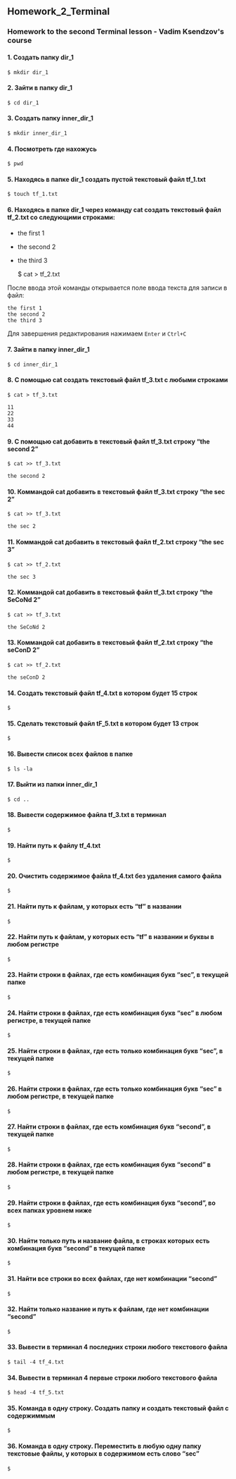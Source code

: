 ## Homework_2_Terminal

### Homework to the second Terminal lesson - Vadim Ksendzov's course

#### 1. Создать папку dir_1

    $ mkdir dir_1

#### 2. Зайти в папку dir_1

    $ cd dir_1

#### 3. Создать папку inner_dir_1

    $ mkdir inner_dir_1

#### 4. Посмотреть где нахожусь

    $ pwd

#### 5. Находясь в папке dir_1 создать пустой текстовый файл tf_1.txt

    $ touch tf_1.txt

#### 6. Находясь в папке dir_1 через команду cat создать текстовый файл tf_2.txt со следующими строками:
- the first 1
- the second 2
- the third 3

    $ cat > tf_2.txt
    
После ввода этой команды открывается поле ввода текста для записи в файл:

    the first 1
    the second 2
    the third 3

Для завершения редактирования нажимаем `Enter` и `Ctrl+C`

#### 7. Зайти в папку inner_dir_1

    $ cd inner_dir_1

#### 8. С помощью cat создать текстовый файл tf_3.txt  c любыми строками

    $ cat > tf_3.txt

    11
    22
    33
    44
    
#### 9. С помощью cat добавить в текстовый файл tf_3.txt строку “the second 2”

    $ cat >> tf_3.txt

    the second 2

#### 10. Коммандой cat добавить в текстовый файл tf_3.txt строку “the sec 2”

    $ cat >> tf_3.txt

    the sec 2

#### 11. Коммандой cat добавить в текстовый файл tf_2.txt строку “the sec 3”

    $ cat >> tf_2.txt

    the sec 3

#### 12. Коммандой cat добавить в текстовый файл tf_3.txt строку “the SeCoNd 2”

    $ cat >> tf_3.txt

    the SeCoNd 2

#### 13. Коммандой cat добавить в текстовый файл tf_2.txt строку “the seConD 2”

    $ cat >> tf_2.txt

    the seConD 2

#### 14. Создать текстовый файл tf_4.txt в котором будет 15 строк

    $ 

#### 15. Сделать текстовый файл tF_5.txt в котором будет 13 строк

    $ 

#### 16. Вывести список всех файлов в папке

    $ ls -la

#### 17. Выйти из папки inner_dir_1

    $ cd ..

#### 18. Вывести содержимое файла tf_3.txt в терминал

    $ 

#### 19. Найти путь к файлу tf_4.txt

    $ 

#### 20. Очистить содержимое файла tf_4.txt без удаления самого файла

    $ 

#### 21. Найти путь к файлам, у которых есть “tf” в названии

    $ 

#### 22. Найти путь к файлам, у которых есть “tf” в названии и буквы в любом регистре

    $ 

#### 23. Найти строки в файлах, где есть комбинация букв “sec”, в текущей папке

    $ 

#### 24. Найти строки в файлах, где есть комбинация букв “sec” в любом регистре, в текущей папке

    $ 

#### 25. Найти строки в файлах, где есть только комбинация букв “sec”, в текущей папке

    $ 

#### 26. Найти строки в файлах, где есть только комбинация букв “sec” в любом регистре, в текущей папке

    $ 

#### 27. Найти строки в файлах, где есть комбинация букв “second”, в текущей папке

    $ 

#### 28. Найти строки в файлах, где есть комбинация букв “second” в любом регистре, в текущей папке

    $ 

#### 29. Найти строки в файлах, где есть комбинация букв “second”, во всех папках уровнем ниже

    $ 

#### 30. Найти только путь и название файла, в строках которых есть комбинация букв “second” в текущей папке

    $ 

#### 31. Найти все строки во всех файлах, где нет комбинации “second”

    $ 

#### 32. Найти только название и путь к файлам, где нет комбинации “second”

    $ 

#### 33. Вывести в терминал 4 последних строки любого текстового файла

    $ tail -4 tf_4.txt

#### 34. Вывести в терминал 4 первые строки любого текстового файла

    $ head -4 tf_5.txt

#### 35. Команда в одну строку. Создать папку и создать текстовый файл с содержиммым

    $ 

#### 36. Команда в одну строку. Переместить в любую одну папку текстовые файлы, у которых в содержимом есть слово “sec”

    $ 
